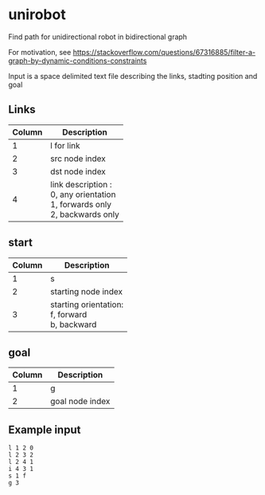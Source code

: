 # unirobot
Find path for unidirectional robot in bidirectional graph

For motivation, see https://stackoverflow.com/questions/67316885/filter-a-graph-by-dynamic-conditions-constraints

Input is a space delimited text file describing the links, stadting position and goal

## Links
| Column | Description |
|---|---|
1 | l for link
2 | src node index
3 | dst node index
4 | link description :<br> 0, any orientation <br> 1, forwards only<br>2, backwards only

## start
| Column | Description |
|---|---|
1 | s
2 | starting node index
3 | starting orientation:<br> f, forward <br> b, backward 


## goal
| Column | Description |
|---|---|
1 | g
2 | goal node index

## Example input
```
l 1 2 0
l 2 3 2
l 2 4 1
i 4 3 1
s 1 f
g 3
```
